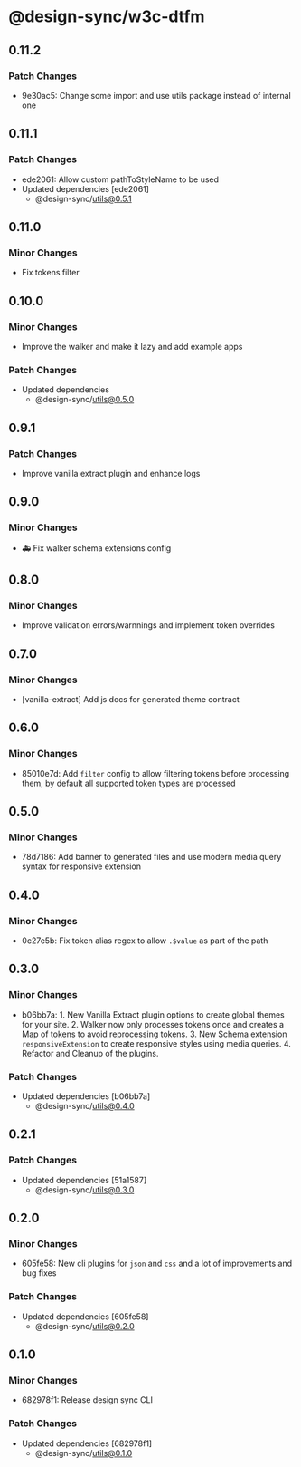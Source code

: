 # @design-sync/w3c-dtfm

## 0.11.2

### Patch Changes

- 9e30ac5: Change some import and use utils package instead of internal one

## 0.11.1

### Patch Changes

- ede2061: Allow custom pathToStyleName to be used
- Updated dependencies [ede2061]
  - @design-sync/utils@0.5.1

## 0.11.0

### Minor Changes

- Fix tokens filter

## 0.10.0

### Minor Changes

- Improve the walker and make it lazy and add example apps

### Patch Changes

- Updated dependencies
  - @design-sync/utils@0.5.0

## 0.9.1

### Patch Changes

- Improve vanilla extract plugin and enhance logs

## 0.9.0

### Minor Changes

- :ambulance: Fix walker schema extensions config

## 0.8.0

### Minor Changes

- Improve validation errors/warnnings and implement token overrides

## 0.7.0

### Minor Changes

- [vanilla-extract] Add js docs for generated theme contract

## 0.6.0

### Minor Changes

- 85010e7d: Add `filter` config to allow filtering tokens before processing them, by default all supported token types are processed

## 0.5.0

### Minor Changes

- 78d7186: Add banner to generated files and use modern media query syntax for responsive extension

## 0.4.0

### Minor Changes

- 0c27e5b: Fix token alias regex to allow `.$value` as part of the path

## 0.3.0

### Minor Changes

- b06bb7a: 1. New Vanilla Extract plugin options to create global themes for your site. 2. Walker now only processes tokens once and creates a Map of tokens to avoid reprocessing tokens. 3. New Schema extension `responsiveExtension` to create responsive styles using media queries. 4. Refactor and Cleanup of the plugins.

### Patch Changes

- Updated dependencies [b06bb7a]
  - @design-sync/utils@0.4.0

## 0.2.1

### Patch Changes

- Updated dependencies [51a1587]
  - @design-sync/utils@0.3.0

## 0.2.0

### Minor Changes

- 605fe58: New cli plugins for `json` and `css` and a lot of improvements and bug fixes

### Patch Changes

- Updated dependencies [605fe58]
  - @design-sync/utils@0.2.0

## 0.1.0

### Minor Changes

- 682978f1: Release design sync CLI

### Patch Changes

- Updated dependencies [682978f1]
  - @design-sync/utils@0.1.0
